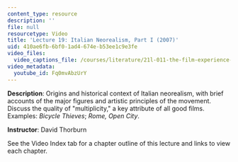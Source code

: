 ```yaml
---
content_type: resource
description: ''
file: null
resourcetype: Video
title: 'Lecture 19: Italian Neorealism, Part I (2007)'
uid: 410ae6fb-6bf0-1ad4-674e-b53ee1c9e3fe
video_files:
  video_captions_file: /courses/literature/21l-011-the-film-experience-fall-2013/lecture-videos-notes/lecture-19-italian-neorealism-part-i-2007/Fq0mvAbzUrY.vtt
video_metadata:
  youtube_id: Fq0mvAbzUrY
---
```


**Description**: Origins and historical context of Italian neorealism, with brief accounts of the major figures and artistic principles of the movement. Discuss the quality of "multiplicity," a key attribute of all good films. Examples: _Bicycle Thieves_; _Rome, Open City_.

**Instructor**: David Thorburn

See the Video Index tab for a chapter outline of this lecture and links to view each chapter.